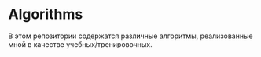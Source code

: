 # Algorithms

В этом репозитории содержатся различные алгоритмы, реализованные мной в качестве учебных/тренировочных. 
